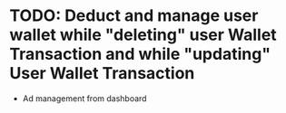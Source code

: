 
# TODO: Deduct and manage user wallet while "deleting" user Wallet Transaction and while "updating" User Wallet Transaction

* Ad management from dashboard

